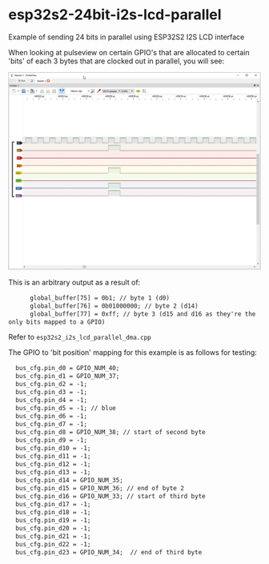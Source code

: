 # esp32s2-24bit-i2s-lcd-parallel
 Example of sending 24 bits in parallel using ESP32S2 I2S LCD interface
 
 When looking at pulseview on certain GPIO's that are allocated to certain 'bits' of each 3 bytes that are clocked out in parallel, you will see:
 
 ![Output](pulseview_SiRi5owMda.png)

This is an arbitrary output as a result of:
```
      global_buffer[75] = 0b1; // byte 1 (d0)
      global_buffer[76] = 0b01000000; // byte 2 (d14)
      global_buffer[77] = 0xff; // byte 3 (d15 and d16 as they're the only bits mapped to a GPIO)
```

Refer to `esp32s2_i2s_lcd_parallel_dma.cpp`

The GPIO to 'bit position' mapping for this example is as follows for testing:
```
  bus_cfg.pin_d0 = GPIO_NUM_40;
  bus_cfg.pin_d1 = GPIO_NUM_37;
  bus_cfg.pin_d2 = -1;
  bus_cfg.pin_d3 = -1;
  bus_cfg.pin_d4 = -1;
  bus_cfg.pin_d5 = -1; // blue
  bus_cfg.pin_d6 = -1;
  bus_cfg.pin_d7 = -1;
  bus_cfg.pin_d8 = GPIO_NUM_38; // start of second byte
  bus_cfg.pin_d9 = -1;
  bus_cfg.pin_d10 = -1;
  bus_cfg.pin_d11 = -1;
  bus_cfg.pin_d12 = -1;
  bus_cfg.pin_d13 = -1;
  bus_cfg.pin_d14 = GPIO_NUM_35;  
  bus_cfg.pin_d15 = GPIO_NUM_36; // end of byte 2
  bus_cfg.pin_d16 = GPIO_NUM_33; // start of third byte
  bus_cfg.pin_d17 = -1;
  bus_cfg.pin_d18 = -1;
  bus_cfg.pin_d19 = -1;
  bus_cfg.pin_d20 = -1;      
  bus_cfg.pin_d21 = -1;        
  bus_cfg.pin_d22 = -1;          
  bus_cfg.pin_d23 = GPIO_NUM_34;  // end of third byte
```
